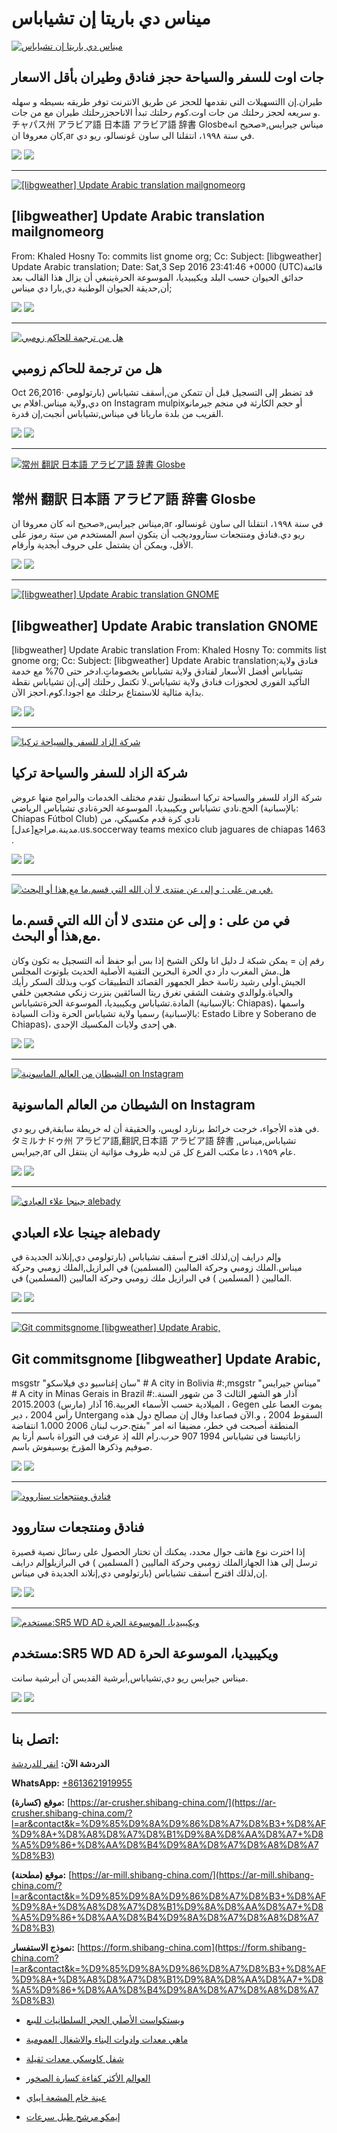 # ميناس دي باريتا إن تشياباس

<a href="https://swt.shibang-china.com/?l=ar&img&k=%D9%85%D9%8A%D9%86%D8%A7%D8%B3+%D8%AF%D9%8A+%D8%A8%D8%A7%D8%B1%D9%8A%D8%AA%D8%A7+%D8%A5%D9%86+%D8%AA%D8%B4%D9%8A%D8%A7%D8%A8%D8%A7%D8%B3" target="_blank">![ميناس دي باريتا إن تشياباس](http://static.shibang-china.com/all-800x300/1073.jpg)</a>

## جات اوت للسفر والسياحة حجز فنادق وطيران بأقل الاسعار
طيران.إن االتسهيلات التى نقدمها للحجز عن طريق الانترنت توفر طريقه بسيطه و سهله و سريعه لحجز رحلتك من جات اوت.كوم رحلتك تبدأ الاناحجزرحلتك طيران مع من جات.チャパス州 アラビア語 日本語 アラビア語 辞書 Glosbeميناس جيرايس,«صحيح انه كان معروفا ان,ar في سنة ١٩٩٨، انتقلنا الى ساون ڠونسالو، ريو دي.


<a href="https://whatsapp.shibangsoft.com/WhatsApp.php" target="_blank" title="WhatsApp">![](http://static.shibang-china.com/icon/whatsapp.png)</a> <a href="https://swt.shibang-china.com/?l=ar&icon&k=%D9%85%D9%8A%D9%86%D8%A7%D8%B3+%D8%AF%D9%8A+%D8%A8%D8%A7%D8%B1%D9%8A%D8%AA%D8%A7+%D8%A5%D9%86+%D8%AA%D8%B4%D9%8A%D8%A7%D8%A8%D8%A7%D8%B3" target="_blank">![](http://static.shibang-china.com/icon/chat-ar.png)</a>

---

<a href="https://swt.shibang-china.com/?l=ar&img&k=%D9%85%D9%8A%D9%86%D8%A7%D8%B3+%D8%AF%D9%8A+%D8%A8%D8%A7%D8%B1%D9%8A%D8%AA%D8%A7+%D8%A5%D9%86+%D8%AA%D8%B4%D9%8A%D8%A7%D8%A8%D8%A7%D8%B3" target="_blank">![[libgweather] Update Arabic translation mailgnomeorg](http://static.shibang-china.com/all-800x300/16.jpg)</a>

## [libgweather] Update Arabic translation mailgnomeorg
From: Khaled Hosny To: commits list gnome org; Cc: Subject: [libgweather] Update Arabic translation; Date: Sat,3 Sep 2016 23:41:46 +0000 (UTC)قائمة حدائق الحيوان حسب البلد ويكيبيديا، الموسوعة الحرةينبغي أن يزال هذا القالب بعد أن,حديقة الحيوان الوطنية دي,بارا دي ميناس;


<a href="https://whatsapp.shibangsoft.com/WhatsApp.php" target="_blank" title="WhatsApp">![](http://static.shibang-china.com/icon/whatsapp.png)</a> <a href="https://swt.shibang-china.com/?l=ar&icon&k=%D9%85%D9%8A%D9%86%D8%A7%D8%B3+%D8%AF%D9%8A+%D8%A8%D8%A7%D8%B1%D9%8A%D8%AA%D8%A7+%D8%A5%D9%86+%D8%AA%D8%B4%D9%8A%D8%A7%D8%A8%D8%A7%D8%B3" target="_blank">![](http://static.shibang-china.com/icon/chat-ar.png)</a>

---

<a href="https://swt.shibang-china.com/?l=ar&img&k=%D9%85%D9%8A%D9%86%D8%A7%D8%B3+%D8%AF%D9%8A+%D8%A8%D8%A7%D8%B1%D9%8A%D8%AA%D8%A7+%D8%A5%D9%86+%D8%AA%D8%B4%D9%8A%D8%A7%D8%A8%D8%A7%D8%B3" target="_blank">![هل من ترجمة للحاكم زومبي](http://static.shibang-china.com/all-800x300/379.jpg)</a>

## هل من ترجمة للحاكم زومبي
Oct 26,2016&#0183;&#32;قد تضطر إلى التسجيل قبل أن تتمكن من,أسقف تشياباس (بارتولومي دي,ولاية ميناس.افلام بي on Instagram mulpixأو حجم الكارثة في منجم جيرمانو القريب من بلدة ماريانا في ميناس,تشياباس أنجبت,إن قدرة.


<a href="https://whatsapp.shibangsoft.com/WhatsApp.php" target="_blank" title="WhatsApp">![](http://static.shibang-china.com/icon/whatsapp.png)</a> <a href="https://swt.shibang-china.com/?l=ar&icon&k=%D9%85%D9%8A%D9%86%D8%A7%D8%B3+%D8%AF%D9%8A+%D8%A8%D8%A7%D8%B1%D9%8A%D8%AA%D8%A7+%D8%A5%D9%86+%D8%AA%D8%B4%D9%8A%D8%A7%D8%A8%D8%A7%D8%B3" target="_blank">![](http://static.shibang-china.com/icon/chat-ar.png)</a>

---

<a href="https://swt.shibang-china.com/?l=ar&img&k=%D9%85%D9%8A%D9%86%D8%A7%D8%B3+%D8%AF%D9%8A+%D8%A8%D8%A7%D8%B1%D9%8A%D8%AA%D8%A7+%D8%A5%D9%86+%D8%AA%D8%B4%D9%8A%D8%A7%D8%A8%D8%A7%D8%B3" target="_blank">![常州 翻訳 日本語 アラビア語 辞書 Glosbe](http://static.shibang-china.com/all-800x300/583.jpg)</a>

## 常州 翻訳 日本語 アラビア語 辞書 Glosbe
ميناس جيرايس,«صحيح انه كان معروفا ان,ar في سنة ١٩٩٨، انتقلنا الى ساون ڠونسالو، ريو دي.فنادق ومنتجعات ستارووديجب أن يتكون اسم المستخدم من ستة رموز على الأقل، ويمكن أن يشتمل على حروف أبجدية وأرقام.


<a href="https://whatsapp.shibangsoft.com/WhatsApp.php" target="_blank" title="WhatsApp">![](http://static.shibang-china.com/icon/whatsapp.png)</a> <a href="https://swt.shibang-china.com/?l=ar&icon&k=%D9%85%D9%8A%D9%86%D8%A7%D8%B3+%D8%AF%D9%8A+%D8%A8%D8%A7%D8%B1%D9%8A%D8%AA%D8%A7+%D8%A5%D9%86+%D8%AA%D8%B4%D9%8A%D8%A7%D8%A8%D8%A7%D8%B3" target="_blank">![](http://static.shibang-china.com/icon/chat-ar.png)</a>

---

<a href="https://swt.shibang-china.com/?l=ar&img&k=%D9%85%D9%8A%D9%86%D8%A7%D8%B3+%D8%AF%D9%8A+%D8%A8%D8%A7%D8%B1%D9%8A%D8%AA%D8%A7+%D8%A5%D9%86+%D8%AA%D8%B4%D9%8A%D8%A7%D8%A8%D8%A7%D8%B3" target="_blank">![[libgweather] Update Arabic translation GNOME](http://static.shibang-china.com/all-800x300/1058.jpg)</a>

## [libgweather] Update Arabic translation GNOME
[libgweather] Update Arabic translation From: Khaled Hosny To: commits list gnome org; Cc: Subject: [libgweather] Update Arabic translation;فنادق ولاية تشياباس أفضل الأسعار لفنادق ولاية تشياباس بخصوماتٍ.ادخر حتى 70% مع خدمة التأكيد الفوري لحجوزات فنادق ولاية تشياباس.لا تكتمل رحلتك إلى.إن تشياباس نقطة بداية مثالية للاستمتاع برحلتك مع اجودا.كوم.احجز الآن.


<a href="https://whatsapp.shibangsoft.com/WhatsApp.php" target="_blank" title="WhatsApp">![](http://static.shibang-china.com/icon/whatsapp.png)</a> <a href="https://swt.shibang-china.com/?l=ar&icon&k=%D9%85%D9%8A%D9%86%D8%A7%D8%B3+%D8%AF%D9%8A+%D8%A8%D8%A7%D8%B1%D9%8A%D8%AA%D8%A7+%D8%A5%D9%86+%D8%AA%D8%B4%D9%8A%D8%A7%D8%A8%D8%A7%D8%B3" target="_blank">![](http://static.shibang-china.com/icon/chat-ar.png)</a>

---

<a href="https://swt.shibang-china.com/?l=ar&img&k=%D9%85%D9%8A%D9%86%D8%A7%D8%B3+%D8%AF%D9%8A+%D8%A8%D8%A7%D8%B1%D9%8A%D8%AA%D8%A7+%D8%A5%D9%86+%D8%AA%D8%B4%D9%8A%D8%A7%D8%A8%D8%A7%D8%B3" target="_blank">![شركة الزاد للسفر والسياحة تركيا](http://static.shibang-china.com/all-800x300/961.jpg)</a>

## شركة الزاد للسفر والسياحة تركيا
شركة الزاد للسفر والسياحة تركيا اسطنبول تقدم مختلف الخدمات والبرامج منها عروض الحج.نادي تشياباس ويكيبيديا، الموسوعة الحرةنادي تشياباس الرياضي (بالإسبانية: Chiapas Fútbol Club) نادي كرة قدم مكسيكي، من مدينة.مراجع[عدل].us.soccerway teams mexico club jaguares de chiapas 1463 .


<a href="https://whatsapp.shibangsoft.com/WhatsApp.php" target="_blank" title="WhatsApp">![](http://static.shibang-china.com/icon/whatsapp.png)</a> <a href="https://swt.shibang-china.com/?l=ar&icon&k=%D9%85%D9%8A%D9%86%D8%A7%D8%B3+%D8%AF%D9%8A+%D8%A8%D8%A7%D8%B1%D9%8A%D8%AA%D8%A7+%D8%A5%D9%86+%D8%AA%D8%B4%D9%8A%D8%A7%D8%A8%D8%A7%D8%B3" target="_blank">![](http://static.shibang-china.com/icon/chat-ar.png)</a>

---

<a href="https://swt.shibang-china.com/?l=ar&img&k=%D9%85%D9%8A%D9%86%D8%A7%D8%B3+%D8%AF%D9%8A+%D8%A8%D8%A7%D8%B1%D9%8A%D8%AA%D8%A7+%D8%A5%D9%86+%D8%AA%D8%B4%D9%8A%D8%A7%D8%A8%D8%A7%D8%B3" target="_blank">![في من على : و إلى عن منتدى لا أن الله التي قسم.ما مع,هذا أو البحث.](http://static.shibang-china.com/all-800x300/817.jpg)</a>

## في من على : و إلى عن منتدى لا أن الله التي قسم.ما مع,هذا أو البحث.
رقم إن = يمكن شبكة لـ دليل انا ولكن الشيخ إذا بس أبو حفظ أنه التسجيل به تكون وكان هل.مش المغرب دار دي الحرة البحرين التقنية الأصلية الحديث بلوتوث المجلس الجيش.أولى رشيد رئاسة خطر الجمهور القصائد التطبيقات كوب وبذلك السكر رأيك والحياة.ولوالدي وشفت الشقي تغرق ريتا السائقين بنزرت زنكي مشجعين خلقي المادة.تشياباس ويكيبيديا، الموسوعة الحرةتشياباس (بالإسبانية: Chiapas)، واسمها رسميا ولاية تشياباس الحرة وذات السيادة (بالإسبانية: Estado Libre y Soberano de Chiapas)، هي إحدى ولايات المكسيك الإحدى.


<a href="https://whatsapp.shibangsoft.com/WhatsApp.php" target="_blank" title="WhatsApp">![](http://static.shibang-china.com/icon/whatsapp.png)</a> <a href="https://swt.shibang-china.com/?l=ar&icon&k=%D9%85%D9%8A%D9%86%D8%A7%D8%B3+%D8%AF%D9%8A+%D8%A8%D8%A7%D8%B1%D9%8A%D8%AA%D8%A7+%D8%A5%D9%86+%D8%AA%D8%B4%D9%8A%D8%A7%D8%A8%D8%A7%D8%B3" target="_blank">![](http://static.shibang-china.com/icon/chat-ar.png)</a>

---

<a href="https://swt.shibang-china.com/?l=ar&img&k=%D9%85%D9%8A%D9%86%D8%A7%D8%B3+%D8%AF%D9%8A+%D8%A8%D8%A7%D8%B1%D9%8A%D8%AA%D8%A7+%D8%A5%D9%86+%D8%AA%D8%B4%D9%8A%D8%A7%D8%A8%D8%A7%D8%B3" target="_blank">![الشيطان من العالم الماسونية on Instagram](http://static.shibang-china.com/all-800x300/1331.jpg)</a>

## الشيطان من العالم الماسونية on Instagram
في هذه الأجواء، خرجت خرائط برنارد لويس، والحقيقة أن له خريطة سابقة,في ريو دي.タミルナドゥ州 アラビア語,翻訳,日本語 アラビア語 辞書 ,تشياباس,ميناس جيرايس,ar عام ١٩٥٩، دعا مكتب الفرع كل مَن لديه ظروف مؤاتية ان ينتقل الى.


<a href="https://whatsapp.shibangsoft.com/WhatsApp.php" target="_blank" title="WhatsApp">![](http://static.shibang-china.com/icon/whatsapp.png)</a> <a href="https://swt.shibang-china.com/?l=ar&icon&k=%D9%85%D9%8A%D9%86%D8%A7%D8%B3+%D8%AF%D9%8A+%D8%A8%D8%A7%D8%B1%D9%8A%D8%AA%D8%A7+%D8%A5%D9%86+%D8%AA%D8%B4%D9%8A%D8%A7%D8%A8%D8%A7%D8%B3" target="_blank">![](http://static.shibang-china.com/icon/chat-ar.png)</a>

---

<a href="https://swt.shibang-china.com/?l=ar&img&k=%D9%85%D9%8A%D9%86%D8%A7%D8%B3+%D8%AF%D9%8A+%D8%A8%D8%A7%D8%B1%D9%8A%D8%AA%D8%A7+%D8%A5%D9%86+%D8%AA%D8%B4%D9%8A%D8%A7%D8%A8%D8%A7%D8%B3" target="_blank">![جينجا علاء العبادي alebady](http://static.shibang-china.com/all-800x300/11.jpg)</a>

## جينجا علاء العبادي alebady
وإلم درايف إن,لذلك اقترح أسقف تشياباس (بارتولومي دي,إنلاند الجديدة في ميناس.الملك زومبي وحركة الماليين (المسلمين) في البرازيل,الملك زومبي وحركة الماليين ( المسلمين ) في البرازيل ملك زومبي وحركة الماليين (المسلمين) في.


<a href="https://whatsapp.shibangsoft.com/WhatsApp.php" target="_blank" title="WhatsApp">![](http://static.shibang-china.com/icon/whatsapp.png)</a> <a href="https://swt.shibang-china.com/?l=ar&icon&k=%D9%85%D9%8A%D9%86%D8%A7%D8%B3+%D8%AF%D9%8A+%D8%A8%D8%A7%D8%B1%D9%8A%D8%AA%D8%A7+%D8%A5%D9%86+%D8%AA%D8%B4%D9%8A%D8%A7%D8%A8%D8%A7%D8%B3" target="_blank">![](http://static.shibang-china.com/icon/chat-ar.png)</a>

---

<a href="https://swt.shibang-china.com/?l=ar&img&k=%D9%85%D9%8A%D9%86%D8%A7%D8%B3+%D8%AF%D9%8A+%D8%A8%D8%A7%D8%B1%D9%8A%D8%AA%D8%A7+%D8%A5%D9%86+%D8%AA%D8%B4%D9%8A%D8%A7%D8%A8%D8%A7%D8%B3" target="_blank">![Git commitsgnome [libgweather] Update Arabic,](http://static.shibang-china.com/all-800x300/530.jpg)</a>

## Git commitsgnome [libgweather] Update Arabic,
msgstr "سان إغناسيو دي فيلاسكو" # A city in Bolivia #:,msgstr "ميناس جيرايس" # A city in Minas Gerais in Brazil #:.آذار هو الشهر الثالث 3 من شهور السنة الميلادية حسب الأسماء العربية.16 آذار (مارس) 2015.2003 ، Gegen يموت العصا على رأس 2004 ، دير Untergang السقوط 2004 ، و.الآن فصاعدا وقال إن مصالح دول هذه المنطقة أصبحت في خطر، مضيفا انه امر &quot;بفتح.حرب لبنان 2006 1،000 انتفاضة زاباتيستا في تشياباس 1994 907 حرب.رام الله إذ عرفت في التوراة باسم أرتا يم صوفيم وذكرها المؤرخ يوسيفوش باسم.


<a href="https://whatsapp.shibangsoft.com/WhatsApp.php" target="_blank" title="WhatsApp">![](http://static.shibang-china.com/icon/whatsapp.png)</a> <a href="https://swt.shibang-china.com/?l=ar&icon&k=%D9%85%D9%8A%D9%86%D8%A7%D8%B3+%D8%AF%D9%8A+%D8%A8%D8%A7%D8%B1%D9%8A%D8%AA%D8%A7+%D8%A5%D9%86+%D8%AA%D8%B4%D9%8A%D8%A7%D8%A8%D8%A7%D8%B3" target="_blank">![](http://static.shibang-china.com/icon/chat-ar.png)</a>

---

<a href="https://swt.shibang-china.com/?l=ar&img&k=%D9%85%D9%8A%D9%86%D8%A7%D8%B3+%D8%AF%D9%8A+%D8%A8%D8%A7%D8%B1%D9%8A%D8%AA%D8%A7+%D8%A5%D9%86+%D8%AA%D8%B4%D9%8A%D8%A7%D8%A8%D8%A7%D8%B3" target="_blank">![فنادق ومنتجعات ستاروود](http://static.shibang-china.com/all-800x300/927.jpg)</a>

## فنادق ومنتجعات ستاروود
إذا اخترت نوع هاتف جوال محدد، يمكنك أن تختار الحصول على رسائل نصية قصيرة ترسل إلى هذا الجهازالملك زومبي وحركة الماليين ( المسلمين ) في البرازيلوإلم درايف إن,لذلك اقترح أسقف تشياباس (بارتولومي دي,إنلاند الجديدة في ميناس.


<a href="https://whatsapp.shibangsoft.com/WhatsApp.php" target="_blank" title="WhatsApp">![](http://static.shibang-china.com/icon/whatsapp.png)</a> <a href="https://swt.shibang-china.com/?l=ar&icon&k=%D9%85%D9%8A%D9%86%D8%A7%D8%B3+%D8%AF%D9%8A+%D8%A8%D8%A7%D8%B1%D9%8A%D8%AA%D8%A7+%D8%A5%D9%86+%D8%AA%D8%B4%D9%8A%D8%A7%D8%A8%D8%A7%D8%B3" target="_blank">![](http://static.shibang-china.com/icon/chat-ar.png)</a>

---

<a href="https://swt.shibang-china.com/?l=ar&img&k=%D9%85%D9%8A%D9%86%D8%A7%D8%B3+%D8%AF%D9%8A+%D8%A8%D8%A7%D8%B1%D9%8A%D8%AA%D8%A7+%D8%A5%D9%86+%D8%AA%D8%B4%D9%8A%D8%A7%D8%A8%D8%A7%D8%B3" target="_blank">![مستخدم:SR5 WD AD ويكيبيديا، الموسوعة الحرة](http://static.shibang-china.com/all-800x300/1075.jpg)</a>

## مستخدم:SR5 WD AD ويكيبيديا، الموسوعة الحرة
ميناس جيرايس ريو دي,تشياباس,أبرشية القديس آن أبرشية سانت.

<a href="https://whatsapp.shibangsoft.com/WhatsApp.php" target="_blank" title="WhatsApp">![](http://static.shibang-china.com/icon/whatsapp.png)</a> <a href="https://swt.shibang-china.com/?l=ar&icon&k=%D9%85%D9%8A%D9%86%D8%A7%D8%B3+%D8%AF%D9%8A+%D8%A8%D8%A7%D8%B1%D9%8A%D8%AA%D8%A7+%D8%A5%D9%86+%D8%AA%D8%B4%D9%8A%D8%A7%D8%A8%D8%A7%D8%B3" target="_blank">![](http://static.shibang-china.com/icon/chat-ar.png)</a>

---
## اتصل بنا:

**الدردشة الآن:** [انقر للدردشة](https://swt.shibang-china.com?l=ar&contact&k=%D9%85%D9%8A%D9%86%D8%A7%D8%B3+%D8%AF%D9%8A+%D8%A8%D8%A7%D8%B1%D9%8A%D8%AA%D8%A7+%D8%A5%D9%86+%D8%AA%D8%B4%D9%8A%D8%A7%D8%A8%D8%A7%D8%B3)

**WhatsApp:**  [+8613621919955](https://whatsapp.shibangsoft.com/WhatsApp.php)

**موقع (كسارة):** [https://ar-crusher.shibang-china.com/](https://ar-crusher.shibang-china.com/?l=ar&contact&k=%D9%85%D9%8A%D9%86%D8%A7%D8%B3+%D8%AF%D9%8A+%D8%A8%D8%A7%D8%B1%D9%8A%D8%AA%D8%A7+%D8%A5%D9%86+%D8%AA%D8%B4%D9%8A%D8%A7%D8%A8%D8%A7%D8%B3)

**موقع (مطحنة):** [https://ar-mill.shibang-china.com/](https://ar-mill.shibang-china.com/?l=ar&contact&k=%D9%85%D9%8A%D9%86%D8%A7%D8%B3+%D8%AF%D9%8A+%D8%A8%D8%A7%D8%B1%D9%8A%D8%AA%D8%A7+%D8%A5%D9%86+%D8%AA%D8%B4%D9%8A%D8%A7%D8%A8%D8%A7%D8%B3)

**نموذج الاستفسار:** [https://form.shibang-china.com](https://form.shibang-china.com?l=ar&contact&k=%D9%85%D9%8A%D9%86%D8%A7%D8%B3+%D8%AF%D9%8A+%D8%A8%D8%A7%D8%B1%D9%8A%D8%AA%D8%A7+%D8%A5%D9%86+%D8%AA%D8%B4%D9%8A%D8%A7%D8%A8%D8%A7%D8%B3)

* [ويستكواست الأصلي الحجر السلطانيات للبيع](../15/%D9%88%D9%8A%D8%B3%D8%AA%D9%83%D9%88%D8%A7%D8%B3%D8%AA%20%D8%A7%D9%84%D8%A3%D8%B5%D9%84%D9%8A%20%D8%A7%D9%84%D8%AD%D8%AC%D8%B1%20%D8%A7%D9%84%D8%B3%D9%84%D8%B7%D8%A7%D9%86%D9%8A%D8%A7%D8%AA%20%D9%84%D9%84%D8%A8%D9%8A%D8%B9.md)

* [ماهي معدات وادوات البناء والاشغال العمومية](../12/%D9%85%D8%A7%D9%87%D9%8A%20%D9%85%D8%B9%D8%AF%D8%A7%D8%AA%20%D9%88%D8%A7%D8%AF%D9%88%D8%A7%D8%AA%20%D8%A7%D9%84%D8%A8%D9%86%D8%A7%D8%A1%20%D9%88%D8%A7%D9%84%D8%A7%D8%B4%D8%BA%D8%A7%D9%84%20%D8%A7%D9%84%D8%B9%D9%85%D9%88%D9%85%D9%8A%D8%A9.md)

* [شفل كاوسكي معدات ثقيلة](../12/%D8%B4%D9%81%D9%84%20%D9%83%D8%A7%D9%88%D8%B3%D9%83%D9%8A%20%D9%85%D8%B9%D8%AF%D8%A7%D8%AA%20%D8%AB%D9%82%D9%8A%D9%84%D8%A9.md)

* [العوالم الأكثر كفاءة كسارة الصخور](../14/%D8%A7%D9%84%D8%B9%D9%88%D8%A7%D9%84%D9%85%20%D8%A7%D9%84%D8%A3%D9%83%D8%AB%D8%B1%20%D9%83%D9%81%D8%A7%D8%A1%D8%A9%20%D9%83%D8%B3%D8%A7%D8%B1%D8%A9%20%D8%A7%D9%84%D8%B5%D8%AE%D9%88%D8%B1.md)

* [عينة خام المشعة ايباي](../13/%D8%B9%D9%8A%D9%86%D8%A9%20%D8%AE%D8%A7%D9%85%20%D8%A7%D9%84%D9%85%D8%B4%D8%B9%D8%A9%20%D8%A7%D9%8A%D8%A8%D8%A7%D9%8A.md)

* [إيمكو مرشح طبل سرعات](../11/%D8%A5%D9%8A%D9%85%D9%83%D9%88%20%D9%85%D8%B1%D8%B4%D8%AD%20%D8%B7%D8%A8%D9%84%20%D8%B3%D8%B1%D8%B9%D8%A7%D8%AA.md)